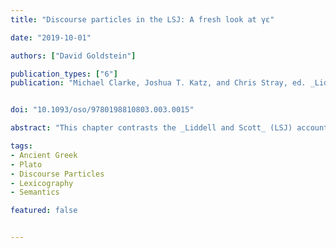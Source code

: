 ```yaml
---
title: "Discourse particles in the LSJ: A fresh look at γε"

date: "2019-10-01"

authors: ["David Goldstein"]

publication_types: ["6"]
publication: "Michael Clarke, Joshua T. Katz, and Chris Stray, ed. _Liddell and Scott: The history, methodology, and languages of the world's leading lexicon of ancient Greek_, 268-287. Oxford: Oxford University Press"


doi: "10.1093/oso/9780198810803.003.0015"

abstract: "This chapter contrasts the _Liddell and Scott_ (LSJ) account of the particle γε with an approach that takes advantage of some of the conceptual tools of twenty-first century semantics and pragmatics. It begins by discussing the question of why describing the meaning of discourse particles is so challenging. From here, it homes in on the particle γε, ‘one of the subtlest and most elusive particles’, according to Denniston (1954). After critically reviewing its article in LSJ, it presents the results of a fresh examination of the particle in two Platonic dialogues, _Meno_ and _Cratylus_, focusing on the most salient aspects of its meaning, especially phenomena that LSJ does not mention. It argues that γε is characterized by two semantic properties: scalar interpretation and non-at issue semantics."

tags:
- Ancient Greek
- Plato
- Discourse Particles
- Lexicography
- Semantics

featured: false


---
```

